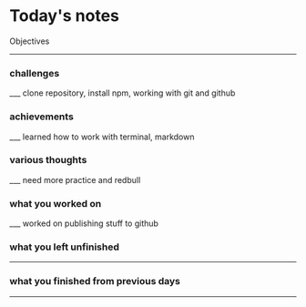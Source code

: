 
# Today's notes

Objectives

___

###  challenges

___ clone repository, install npm, working with git and github

###  achievements

___ learned how to work with terminal, markdown

###  various thoughts

___ need more practice and redbull

###  what you worked on

___ worked on publishing stuff to github

###  what you left unfinished

___

###  what you finished from previous days

___

